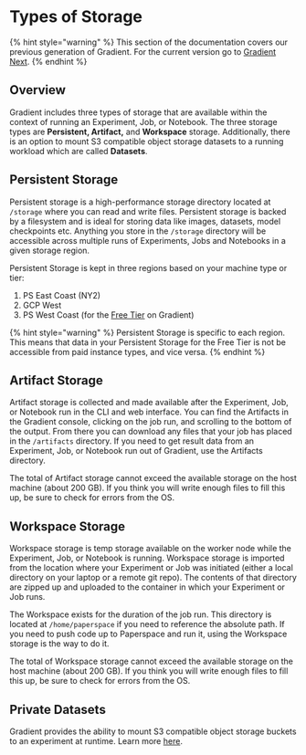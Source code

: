 # Types of Storage

{% hint style="warning" %}
This section of the documentation covers our previous generation of Gradient. For the current version go to [Gradient Next](https://docs.paperspace.com/gradient).
{% endhint %}

## Overview

Gradient includes three types of storage that are available within the context of running an Experiment, Job, or Notebook. The three storage types are **Persistent, Artifact,** and **Workspace** storage. Additionally, there is an option to mount S3 compatible object storage datasets to a running workload which are called **Datasets**.

## Persistent Storage

Persistent storage is a high-performance storage directory located at `/storage` where you can read and write files. Persistent storage is backed by a filesystem and is ideal for storing data like images, datasets, model checkpoints etc. Anything you store in the `/storage` directory will be accessible across multiple runs of Experiments, Jobs and Notebooks in a given storage region.

Persistent Storage is kept in three regions based on your machine type or tier:

1. PS East Coast \(NY2\)
2. GCP West
3. PS West Coast \(for the [Free Tier](../../instances/instance-types/free-instances.md) on Gradient\)

{% hint style="warning" %}
Persistent Storage is specific to each region. This means that data in your Persistent Storage for the Free Tier is not be accessible from paid instance types, and vice versa.
{% endhint %}

## Artifact Storage

Artifact storage is collected and made available after the Experiment, Job, or Notebook run in the CLI and web interface. You can find the Artifacts in the Gradient console, clicking on the job run, and scrolling to the bottom of the output. From there you can download any files that your job has placed in the `/artifacts` directory. If you need to get result data from an Experiment, Job, or Notebook run out of Gradient, use the Artifacts directory.

The total of Artifact storage cannot exceed the available storage on the host machine \(about 200 GB\). If you think you will write enough files to fill this up, be sure to check for errors from the OS.

## Workspace Storage

Workspace storage is temp storage available on the worker node while the Experiment, Job, or Notebook is running. Workspace storage is imported from the location where your Experiment or Job was initiated \(either a local directory on your laptop or a remote git repo\). The contents of that directory are zipped up and uploaded to the container in which your Experiment or Job runs.

The Workspace exists for the duration of the job run. This directory is located at `/home/paperspace` if you need to reference the absolute path. If you need to push code up to Paperspace and run it, using the Workspace storage is the way to do it.

The total of Workspace storage cannot exceed the available storage on the host machine \(about 200 GB\). If you think you will write enough files to fill this up, be sure to check for errors from the OS.

## Private Datasets

Gradient provides the ability to mount S3 compatible object storage buckets to an experiment at runtime. Learn more [here](../private-datasets-repository.md).

